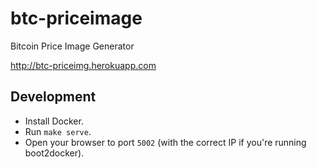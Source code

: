 btc-priceimage
==============

Bitcoin Price Image Generator

http://btc-priceimg.herokuapp.com


Development
-----------

- Install Docker.
- Run `make serve`.
- Open your browser to port `5002` (with the correct IP if you're running boot2docker).
